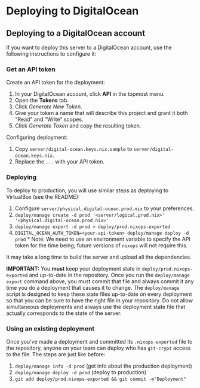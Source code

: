 Deploying to DigitalOcean
=========================

## Deploying to a DigitalOcean account

If you want to deploy this server to a DigitalOcean account, use the following instructions to configure it:

### Get an API token

Create an API token for the deployment:

  1. In your DigitalOcean account, click **API** in the topmost menu.
  2. Open the **Tokens** tab.
  3. Click *Generate New Token*.
  4. Give your token a name that will describe this project and grant it both "Read" and "Write" scopes.
  5. Click *Generate Token* and copy the resulting token.

Configuring deployment:

  1. Copy `server/digital-ocean.keys.nix.sample` to `server/digital-ocean.keys.nix`.
  2. Replace the `...` with your API token.

### Deploying

To deploy to production, you will use similar steps as deploying to VirtualBox (see the README):

  1. Configure `server/physical.digital-ocean.prod.nix` to your preferences.
  2. `deploy/manage create -d prod '<server/logical.prod.nix>' '<physical.digital-ocean.prod.nix>'`
  3. `deploy/manage export -d prod > deploy/prod.nixops-exported`
  4. `DIGITAL_OCEAN_AUTH_TOKEN=<your-api-token> deploy/manage deploy -d prod`
    * Note: We need to use an environment variable to specify the API token for the time being; future versions of `nixops` will not require this.

It may take a long time to build the server and upload all the dependencies.

**IMPORTANT:** You **must** keep your deployment state in `deploy/prod.nixops-exported` and up-to-date in the repository. Once you run the `deploy/manage export` command above, you must commit that file and always commit it any time you do a deployment that causes it to change. The `deploy/manage` script is designed to keep these state files up-to-date on every deployment so that you can be sure to have the right file in your repository. Do not allow simultaneous deployments and always use the deployment state file that actually corresponds to the state of the server.


### Using an existing deployment

Once you've made a deployment and committed its `.nixops-exported` file to the repository, anyone on your team can deploy who has `git-crypt` access to the file. The steps are just like before:

  1. `deploy/manage info -d prod` (get info about the production deployment)
  2. `deploy/manage deploy -d prod` (deploy to production)
  3. `git add deploy/prod.nixops-exported && git commit -m"Deployment"`
